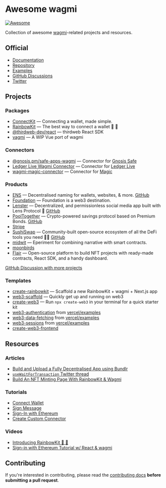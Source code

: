 # Awesome wagmi

[![Awesome](https://awesome.re/badge.svg)](https://awesome.re)

Collection of awesome [wagmi](https://github.com/tmm/wagmi)-related projects and resources.

## Official

- [Documentation](https://wagmi.sh)
- [Repository](https://github.com/tmm/wagmi)
- [Examples](https://github.com/tmm/wagmi/tree/main/examples)
- [GitHub Discussions](https://github.com/tmm/wagmi/discussions)
- [Twitter](https://twitter.com/wagmi_sh)

## Projects

### Packages

- [ConnectKit](https://docs.family.co/connectkit) — Connecting a wallet, made simple.
- [RainbowKit](https://github.com/rainbow-me/rainbowkit) — The best way to connect a wallet 🌈 🧰
- [@thirdweb-dev/react](https://github.com/thirdweb-dev/react) — thirdweb React SDK
- [vagmi](https://vagmi.vercel.app) — A WIP Vue port of wagmi

### Connectors

- [@gnosis.pm/safe-apps-wagmi](https://github.com/safe-global/safe-apps-sdk/tree/master/packages/safe-apps-wagmi) — Connector for [Gnosis Safe](https://gnosis-safe.io)
- [Ledger Live Wagmi Connector](https://www.npmjs.com/package/@ledgerhq/ledger-live-wagmi-connector) — Connector for [Ledger Live](https://www.ledger.com/ledger-live)
- [wagmi-magic-connector](https://github.com/EveripediaNetwork/wagmi-magic-connector) — Connector for [Magic](https://magic.link)

### Products

- [ENS](https://ens.domains) — Decentralised naming for wallets, websites, & more. [GitHub](https://github.com/ensdomains/ens-app-v3)
- [Foundation](https://foundation.app) — Foundation is a web3 destination.
- [Lenster](https://lenster.xyz) — Decentralized, and permissionless social media app built with Lens Protocol 🌿 [GitHub](https://github.com/lensterxyz/lenster)
- [PoolTogether](https://pooltogether.com) — Crypto-powered savings protocol based on Premium Bonds. [GitHub](https://github.com/pooltogether/wallet-connection)
- [Stripe](https://stripe.com)
- [SushiSwap](https://sushi.com) — Community-built open-source ecosystem of all the DeFi tools you need 🍣🔱 [GitHub](https://github.com/sushiswap/sushiswap)
- [midwit](https://midwit.vercel.app) — Eperiment for combining narrative with smart contracts.
- [moonbirds](https://www.moonbirds.xyz)
- [Flair](https://flair.finance) — Open-source platform to build NFT projects with ready-made contracts, React SDK, and a handy dashboard.

[GitHub Discussion with more projects ](https://github.com/tmm/wagmi/discussions/201)

### Templates

- [create-rainbowkit](https://github.com/rainbow-me/rainbowkit/tree/main/packages/create-rainbowkit) — Scaffold a new RainbowKit + wagmi + Next.js app
- [web3-scaffold](https://github.com/holic/web3-scaffold) — Quickly get up and running on web3
- [create-web3](https://www.npmjs.com/package/create-web3) — Run `npx create-web3` in your terminal for a quick starter kit
- [web3-authentication](https://github.com/vercel/examples/tree/main/solutions/web3-authentication) from [vercel/examples](https://github.com/vercel/examples)
- [web3-data-fetching](https://github.com/vercel/examples/tree/main/solutions/web3-data-fetching) from [vercel/examples](https://github.com/vercel/examples)
- [web3-sessions](https://github.com/vercel/examples/tree/main/solutions/web3-sessions) from [vercel/examples](https://github.com/vercel/examples)
- [create-web3-frontend](https://github.com/dhaiwat10/create-web3-frontend)

## Resources

### Articles

- [Build and Upload a Fully Decentralised App using Bundlr](https://ropats16.hashnode.dev/build-and-upload-a-fully-decentralised-app-using-bundlr)
- [`useWaitForTransaction` Twitter thread](https://twitter.com/peduarte/status/1527299439009726466)
- [Build An NFT Minting Page With RainbowKit & Wagmi](https://ankr.hashnode.dev/build-an-nft-minting-page-with-rainbowkit-wagmi)

### Tutorials

- [Connect Wallet](https://wagmi.sh/examples/connect-wallet)
- [Sign Message](https://wagmi.sh/examples/sign-message)
- [Sign-In with Ethereum](https://wagmi.sh/examples/sign-in-with-ethereum)
- [Create Custom Connector](https://wagmi.sh/examples/custom-connector)

### Videos

- [Introducing RainbowKit 🌈 🧰](https://www.youtube.com/watch?v=5dcjg6c5UG4)
- [Sign-in with Ethereum Tutorial w/ React & wagmi](https://www.youtube.com/watch?v=3QgqoHggwhg)

## Contributing

If you're interested in contributing, please read the [contributing docs](/.github/CONTRIBUTING.md) **before submitting a pull request**.
